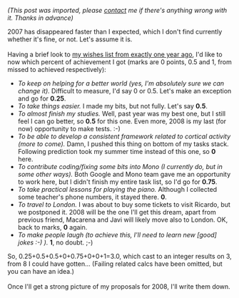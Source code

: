 *(This post was imported, please [contact](/#/contact) me if there's anything wrong with it. Thanks in advance)*

2007 has disappeared faster than I expected, which I don't find currently whether it's fine, or not. Let's assume it is.<br /><br />Having a brief look to <a href="http://www.youcannoteatbits.org/Blog/Archives/2007-January.html#Monday%2c+January+01%2c+2007">my wishes list from exactly one year ago</a>, I'd like to now which percent of achievement I got (marks are 0 points, 0.5 and 1, from missed to achieved respectively):<br /><ul><li><span style="font-style: italic;">To keep on helping for a better world (yes, I'm absolutely sure we can change it).</span> Difficult to measure, I'd say 0 or 0.5. Let's make an exception and go for <span style="font-weight: bold;">0.25</span>.</li><li><span style="font-style: italic;">To take things easier.</span> I made my bits, but not fully. Let's say <span style="font-weight: bold;">0.5</span>.</li><li><span style="font-style: italic;">To almost finish my studies.</span> Well, past year was my best one, but I still feel I can go better, so <span style="font-weight: bold;">0.5</span> for this one. Even more, 2008 is my last (for now) opportunity to make tests. :-)</li><li><span style="font-style: italic;">To be able to develop a consistent framework related to cortical activity (more to come).</span> Damn, I pushed this thing on bottom of my tasks stack. Following prediction took my summer time instead of this one, so <span style="font-weight: bold;">0</span> here.</li><li><span style="font-style: italic;">To contribute coding/fixing some bits into Mono (I currently do, but in some other ways).</span> Both Google and Mono team gave me an opportunity to work here, but I didn't finish my entire task list, so I'd go for <span style="font-weight: bold;">0.75</span>.</li><li><span style="font-style: italic;">To take practical lessons for playing the piano.</span> Although I collected some teacher's phone numbers, it stayed there. <span style="font-weight: bold;">0</span>.</li><li><span style="font-style: italic;">To travel to London.</span> I was about to buy some tickets to visit Ricardo, but we postponed it. 2008 will be the one I'll get this dream, apart from previous friend, Macarena and Javi will likely move also to London. OK, back to marks, <span style="font-weight: bold;">0</span> again.</li><li><span style="font-style: italic;">To make people laugh (to achieve this, I'll need to learn new [good] jokes :-) ).</span> <span style="font-weight: bold;">1</span>, no doubt. ;-)<br /></li></ul>So, 0.25+0.5+0.5+0+0.75+0+0+1=3.0, which cast to an integer results on 3, from 8 I could have gotten... (Failing related calcs have been omitted, but you can have an idea.)<br /><br />Once I'll get a strong picture of my proposals for 2008, I'll write them down.